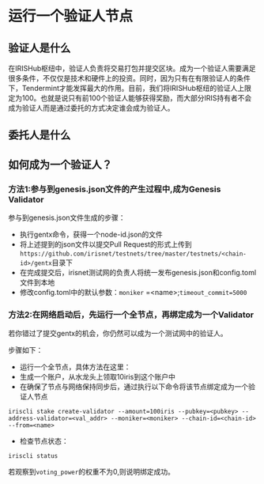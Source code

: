 # 运行一个验证人节点

## 验证人是什么

在IRISHub枢纽中，验证人负责将交易打包并提交区块。成为一个验证人需要满足很多条件，不仅仅是技术和硬件上的投资。同时，因为只有在有限验证人的条件下，Tendermint才能发挥最大的作用。目前，我们将IRISHub枢纽的验证人上限定为100。也就是说只有前100个验证人能够获得奖励，而大部分IRIS持有者不会成为验证人而是通过委托的方式决定谁会成为验证人。

## 委托人是什么



## 如何成为一个验证人？

### 方法1:参与到genesis.json文件的产生过程中,成为Genesis Validator

参与到genesis.json文件生成的步骤：

* 执行gentx命令，获得一个node-id.json的文件
* 将上述提到的json文件以提交Pull Request的形式上传到`https://github.com/irisnet/testnets/tree/master/testnets/<chain-id>/gentx`目录下
* 在完成提交后，irisnet测试网的负责人将统一发布genesis.json和config.toml文件到本地
* 修改config.toml中的默认参数：`moniker` =\<name\>;`timeout_commit=5000`

### 方法2:在网络启动后，先运行一个全节点，再绑定成为一个Validator

若你错过了提交gentx的机会，你仍然可以成为一个测试网中的验证人。

步骤如下：

* 运行一个全节点，具体方法在这里：
* 生成一个账户，从水龙头上领取10iris到这个账户中
* 在确保了节点与网络保持同步后，通过执行以下命令将该节点绑定成为一个验证人节点
```
iriscli stake create-validator --amount=100iris --pubkey=<pubkey> --address-validator=<val_addr> --moniker=<moniker> --chain-id=<chain-id> --from=<name>
```
* 检查节点状态：
```
iriscli status
```
若观察到`voting_power`的权重不为0,则说明绑定成功。
